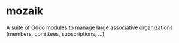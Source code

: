 # mozaik
A suite of Odoo modules to manage large associative organizations (members, comittees, subscriptions, ...)
